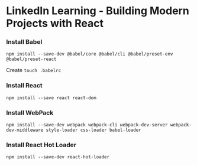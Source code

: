 # LinkedIn Learning - Building Modern Projects with React

### Install Babel
```
npm install --save-dev @babel/core @babel/cli @babel/preset-env @babel/preset-react
```
 
 Create `touch .babelrc`
 
 ### Install React
```
npm install --save react react-dom
```

### Install WebPack

```
npm install --save-dev webpack webpack-cli webpack-dev-server webpack-dev-middleware style-loader css-loader babel-loader
```


### Install React Hot Loader

```
npm install --save-dev react-hot-loader
```